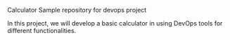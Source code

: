 Calculator
Sample repository for devops project

In this project, we will develop a basic calculator in using DevOps tools for different functionalities.
